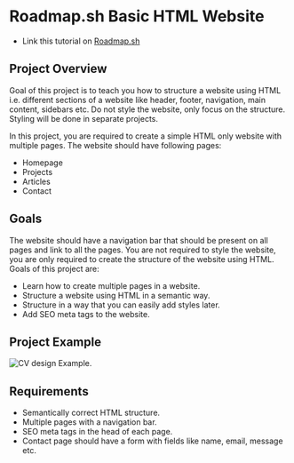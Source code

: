 # Roadmap.sh Basic HTML Website
- Link this tutorial on [Roadmap.sh](https://roadmap.sh/projects/basic-html-website)

## Project Overview
Goal of this project is to teach you how to structure a website using HTML i.e. different sections of a website like header, footer, navigation, main content, sidebars etc. Do not style the website, only focus on the structure. Styling will be done in separate projects.

In this project, you are required to create a simple HTML only website with multiple pages. The website should have following pages:
- Homepage
- Projects
- Articles
- Contact

## Goals
The website should have a navigation bar that should be present on all pages and link to all the pages.
You are not required to style the website, you are only required to create the structure of the website using HTML. Goals of this project are:

- Learn how to create multiple pages in a website.
- Structure a website using HTML in a semantic way.
- Structure in a way that you can easily add styles later.
- Add SEO meta tags to the website.


## Project Example 
 ![CV design Example.](https://assets.roadmap.sh/guest/portfolio-design-83lku.png)


## Requirements 
 - Semantically correct HTML structure.
 - Multiple pages with a navigation bar.
 - SEO meta tags in the head of each page.
 - Contact page should have a form with fields like name, email, message etc.
